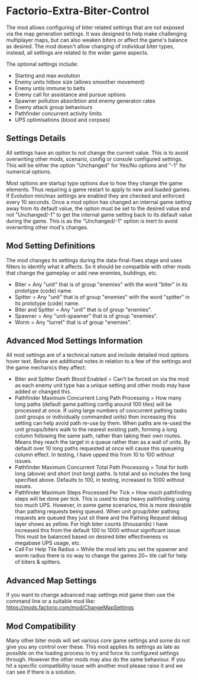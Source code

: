 # Factorio-Extra-Biter-Control



The mod allows configuring of biter related settings that are not exposed via the map generation settings. It was designed to help make challenging multiplayer maps, but can also weaken biters or affect the game's balance as desired. The mod doesn't allow changing of individual biter types, instead, all settings are related to the wider game aspects.

The optional settings include:

 - Starting and max evolution
 - Enemy units hitbox size (allows smoother movement)
 - Enemy untis immune to belts
 - Enemy call for assistance and pursue options
 - Spawner pollution absorbtion and enemy generaton rates
 - Enemy attack group behaviours
 - Pathfinder concurrent activity limits
 - UPS optimisations (blood and corpses)

Settings Details
---------
All settings have an option to not change the current value. This is to avoid overwriting other mods, scenario, config or console configured settings. This will be either the option "Unchanged" for Yes/No options and "-1" for numerical options.

Most options are startup type options due to how they change the game elements. Thus requiring a game restart to apply to new and loaded games.
If Evolution min/max settings are enabled they are checked and enforced every 10 seconds.
Once a mod option has changed an internal game setting away from its default value, the option must be set to the desired value and not "Unchanged/-1" to get the internal game setting back to its default value during the game. This is as the "Unchanged/-1" option is inert to avoid overwriting other mod's changes.

Mod Setting Definitions
---------------
The mod changes its settings during the data-final-fixes stage and uses filters to identify what it affects. So it should be compatible with other mods that change the gameplay or add new enemies, buildings, etc.

- Biter = Any "unit" that is of group "enemies" with the word "biter" in its prototype (code) name.
- Spitter = Any "unit" that is of group "enemies" with the word "spitter" in its prototype (code) name.
- Biter and Spitter = Any "unit" that is of group "enemies".
- Spawner = Any "unit-spawner" that is of group "enemies".
- Worm = Any "turret" that is of group "enemies".

Advanced Mod Settings Information
-----------
All mod settings are of a technical nature and include detailed mod options hover text. Below are additional notes in relation to a few of the settings and the game mechanics they affect:

 - Biter and Spitter Death Blood Enabled = Can't be forced on via the mod as each enemy unit type has a unique setting and other mods may have added or changed this.
 - Pathfinder Maximum Concurrent Long Path Processing = How many long paths (default game pathing config around 100 tiles) will be processed at once. If using large numbers of concurrent pathing tasks (unit groups or individually commanded units) then increasing this setting can help avoid path re-use by them. When paths are re-used the unit groups/biters walk to the nearest existing path, forming a long column following the same path, rather than taking their own routes. Means they reach the target in a queue rather than as a wall of units. By default over 10 long paths requested at once will cause this queueing column effect. In testing, I have upped this from 10 to 100 without issues.
 - Pathfinder Maximum Concurrent Total Path Processing = Total for both long (above) and short (not long) paths. Is total and so includes the long specified above. Defaults to 100, in testing, increased to 1000 without issues.
 - Pathfinder Maximum Steps Processed Per Tick = How much pathfinding steps will be done per tick. This is used to stop heavy pathfinding using too much UPS. However, in some game scenarios, this is more desirable than pathing requests being queued. When unit group/biter pathing requests are queued they just sit there and the Pathing Request debug layer shows as yellow. For high biter counts (thousands) I have increased this from the default 100 to 1000 without significant issue. This must be balanced based on desired biter effectiveness vs megabase UPS usage, etc.
 - Call For Help Tile Radius = While the mod lets you set the spawner and worm radius there is no way to change the games 20~ tile call for help of biters & spitters.

Advanced Map Settings
---------
If you want to change advanced map settings mid game then use the command line or a suitable mod like: https://mods.factorio.com/mod/ChangeMapSettings

Mod Compatibility
---------
Many other biter mods will set various core game settings and some do not give you any control over these. This mod applies its settings as late as possible on the loading process to try and force its configured settings through. However the other mods may also do the same behaviour. If you hit a specific compatibility issue with another mod please raise it and we can see if there is a solution.
